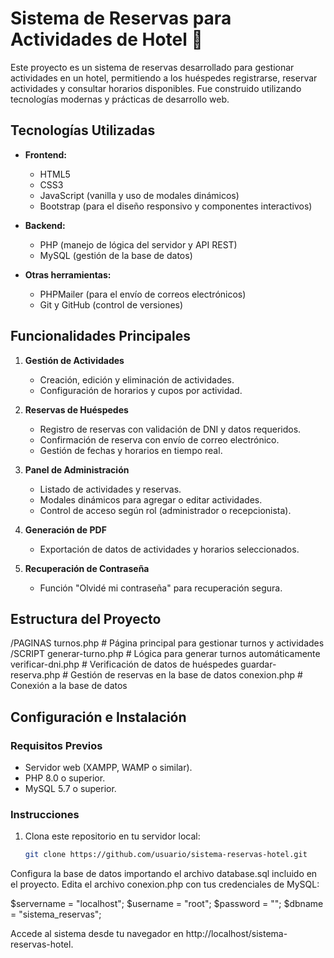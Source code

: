 # Sistema de Reservas para Actividades de Hotel 🏨

Este proyecto es un sistema de reservas desarrollado para gestionar actividades en un hotel, permitiendo a los huéspedes registrarse, reservar actividades y consultar horarios disponibles. Fue construido utilizando tecnologías modernas y prácticas de desarrollo web.

## Tecnologías Utilizadas

- **Frontend:**
  - HTML5
  - CSS3
  - JavaScript (vanilla y uso de modales dinámicos)
  - Bootstrap (para el diseño responsivo y componentes interactivos)

- **Backend:**
  - PHP (manejo de lógica del servidor y API REST)
  - MySQL (gestión de la base de datos)

- **Otras herramientas:**
  - PHPMailer (para el envío de correos electrónicos)
  - Git y GitHub (control de versiones)

## Funcionalidades Principales

1. **Gestión de Actividades**  
   - Creación, edición y eliminación de actividades.  
   - Configuración de horarios y cupos por actividad.  

2. **Reservas de Huéspedes**  
   - Registro de reservas con validación de DNI y datos requeridos.  
   - Confirmación de reserva con envío de correo electrónico.  
   - Gestión de fechas y horarios en tiempo real.  

3. **Panel de Administración**  
   - Listado de actividades y reservas.  
   - Modales dinámicos para agregar o editar actividades.  
   - Control de acceso según rol (administrador o recepcionista).  

4. **Generación de PDF**  
   - Exportación de datos de actividades y horarios seleccionados.  

5. **Recuperación de Contraseña**  
   - Función "Olvidé mi contraseña" para recuperación segura.  

## Estructura del Proyecto

/PAGINAS turnos.php # Página principal para gestionar turnos y actividades 
/SCRIPT generar-turno.php # Lógica para generar turnos automáticamente 
verificar-dni.php # Verificación de datos de huéspedes 
guardar-reserva.php # Gestión de reservas en la base de datos 
conexion.php # Conexión a la base de datos 

## Configuración e Instalación

### Requisitos Previos
- Servidor web (XAMPP, WAMP o similar).
- PHP 8.0 o superior.
- MySQL 5.7 o superior.

### Instrucciones
1. Clona este repositorio en tu servidor local:  
   ```bash
   git clone https://github.com/usuario/sistema-reservas-hotel.git
Configura la base de datos importando el archivo database.sql incluido en el proyecto.
Edita el archivo conexion.php con tus credenciales de MySQL:

$servername = "localhost";
$username = "root";
$password = "";
$dbname = "sistema_reservas";

Accede al sistema desde tu navegador en http://localhost/sistema-reservas-hotel.
